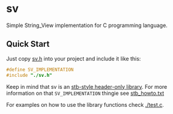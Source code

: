 # sv

Simple String_View implementation for C programming language.

## Quick Start

Just copy [sv.h](./sv.h) into your project and include it like this:

```c
#define SV_IMPLEMENTATION
#include "./sv.h"
```

Keep in mind that sv is an [stb-style header-only library](https://github.com/nothings/stb). For more information on that `SV_IMPLEMENTATION` thingie see [stb_howto.txt](https://github.com/nothings/stb/blob/master/docs/stb_howto.txt)

For examples on how to use the library functions check [./test.c](./test.c).
